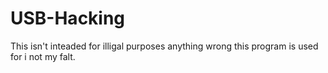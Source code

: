 # USB-Hacking
This isn't inteaded for illigal purposes anything wrong this program is used for i not my falt.
